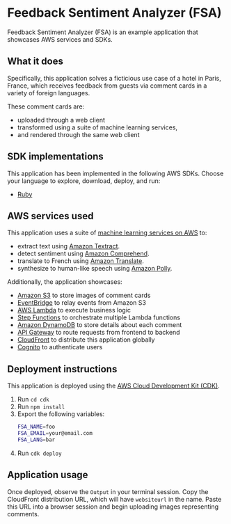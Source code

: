 # Feedback Sentiment Analyzer (FSA)

Feedback Sentiment Analyzer (FSA) is an example application that showcases AWS services and SDKs.

## What it does
Specifically, this application solves a ficticious use case of a hotel in Paris, France, which receives feedback from guests via comment cards in a variety of foreign languages.

These comment cards are:
* uploaded through a web client
* transformed using a suite of machine learning services,
* and rendered through the same web client

## SDK implementations
This application has been implemented in the following AWS SDKs. Choose your language to explore, download, deploy, and run:
* [Ruby](../../ruby/cross-services/feedback-sentiment-analyzer/README.md)

## AWS services used

This application uses a suite of [machine learning services on AWS](https://aws.amazon.com/machine-learning/) to:
* extract text using [Amazon Textract](https://aws.amazon.com/textract/).
* detect sentiment using [Amazon Comprehend](https://aws.amazon.com/comprehend/).
* translate to French using [Amazon Translate](https://aws.amazon.com/translate/).
* synthesize to human-like speech using [Amazon Polly](https://aws.amazon.com/polly/).

Additionally, the application showcases:
* [Amazon S3](https://aws.amazon.com/s3/) to store images of comment cards
* [EventBridge](https://aws.amazon.com/eventbridge/) to relay events from Amazon S3
* [AWS Lambda](https://aws.amazon.com/lambda/) to execute business logic
* [Step Functions](https://aws.amazon.com/stepfunctions/) to orchestrate multiple Lambda functions 
* [Amazon DynamoDB](https://aws.amazon.com/dynamodb/) to store details about each comment
* [API Gateway](https://aws.amazon.com/apigw/) to route requests from frontend to backend
* [CloudFront](https://aws.amazon.com/cloudfront/) to distribute this application globally
* [Cognito](https://aws.amazon.com/cognito) to authenticate users

## Deployment instructions
This application is deployed using the [AWS Cloud Development Kit (CDK)](https://aws.amazon.com/cdk/).

1. Run `cd cdk`
1. Run `npm install`
1. Export the following variables:
    ```bash
    FSA_NAME=foo
    FSA_EMAIL=your@email.com
    FSA_LANG=bar
    ```
1. Run `cdk deploy`

## Application usage
Once deployed, observe the `Output` in your terminal session.
Copy the CloudFront distribution URL, which will have `websiteurl` in the name.
Paste this URL into a browser session and begin uploading images representing comments.

